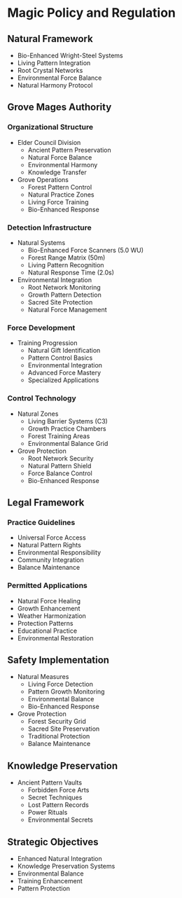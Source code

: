 # Magic Policy and Regulation

## Natural Framework
- Bio-Enhanced Wright-Steel Systems
- Living Pattern Integration
- Root Crystal Networks
- Environmental Force Balance
- Natural Harmony Protocol

## Grove Mages Authority
### Organizational Structure
- Elder Council Division
  - Ancient Pattern Preservation
  - Natural Force Balance
  - Environmental Harmony
  - Knowledge Transfer
- Grove Operations
  - Forest Pattern Control
  - Natural Practice Zones
  - Living Force Training
  - Bio-Enhanced Response

### Detection Infrastructure
- Natural Systems
  - Bio-Enhanced Force Scanners (5.0 WU)
  - Forest Range Matrix (50m)
  - Living Pattern Recognition
  - Natural Response Time (2.0s)
- Environmental Integration
  - Root Network Monitoring
  - Growth Pattern Detection
  - Sacred Site Protection
  - Natural Force Management

### Force Development
- Training Progression
  - Natural Gift Identification
  - Pattern Control Basics
  - Environmental Integration
  - Advanced Force Mastery
  - Specialized Applications

### Control Technology
- Natural Zones
  - Living Barrier Systems (C3)
  - Growth Practice Chambers
  - Forest Training Areas
  - Environmental Balance Grid
- Grove Protection
  - Root Network Security
  - Natural Pattern Shield
  - Force Balance Control
  - Bio-Enhanced Response

## Legal Framework
### Practice Guidelines
- Universal Force Access
- Natural Pattern Rights
- Environmental Responsibility
- Community Integration
- Balance Maintenance

### Permitted Applications
- Natural Force Healing
- Growth Enhancement
- Weather Harmonization
- Protection Patterns
- Educational Practice
- Environmental Restoration

## Safety Implementation
- Natural Measures
  - Living Force Detection
  - Pattern Growth Monitoring
  - Environmental Balance
  - Bio-Enhanced Response
- Grove Protection
  - Forest Security Grid
  - Sacred Site Preservation
  - Traditional Protection
  - Balance Maintenance

## Knowledge Preservation
- Ancient Pattern Vaults
  - Forbidden Force Arts
  - Secret Techniques
  - Lost Pattern Records
  - Power Rituals
  - Environmental Secrets

## Strategic Objectives
- Enhanced Natural Integration
- Knowledge Preservation Systems
- Environmental Balance
- Training Enhancement
- Pattern Protection
